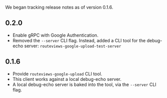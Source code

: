 We began tracking release notes as of version 0.1.6.

## 0.2.0

* Enable gRPC with Google Authentication.
* Removed the `--server` CLI flag. Instead, added a CLI tool for the debug-echo server: `routeviews-google-upload-test-server`

## 0.1.6

* Provide `routeviews-google-upload` CLI tool.
* This client works against a local debug-echo server.
* A local debug-echo server is baked into the tool, via the `--server` CLI flag.
